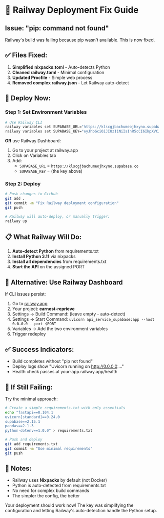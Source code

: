 # 🔧 Railway Deployment Fix Guide

## Issue: "pip: command not found"
Railway's build was failing because pip wasn't available. This is now fixed.

## ✅ Files Fixed:
1. **Simplified nixpacks.toml** - Auto-detects Python
2. **Cleaned railway.toml** - Minimal configuration
3. **Updated Procfile** - Simple web process
4. **Removed complex railway.json** - Let Railway auto-detect

## 🚀 Deploy Now:

### Step 1: Set Environment Variables
```bash
# Use Railway CLI
railway variables set SUPABASE_URL="https://klscgjbachumeojhxyno.supabase.co"
railway variables set SUPABASE_KEY="eyJhbGciOiJIUzI1NiIsInR5cCI6IkpXVCJ9.eyJpc3MiOiJzdXBhYmFzZSIsInJlZiI6Imtsc2NnamJhY2h1bWVvamh4eW5vIiwicm9sZSI6ImFub24iLCJpYXQiOjE3NTU3OTU1OTksImV4cCI6MjA3MTM3MTU5OX0.nJF44C6SPe-dNfPit7zTsij2foo67WNY3PFl7lfxquY"
```

**OR** use Railway Dashboard:
1. Go to your project at railway.app
2. Click on Variables tab
3. Add:
   - `SUPABASE_URL` = `https://klscgjbachumeojhxyno.supabase.co`
   - `SUPABASE_KEY` = (the key above)

### Step 2: Deploy
```bash
# Push changes to GitHub
git add .
git commit -m "Fix Railway deployment configuration"
git push

# Railway will auto-deploy, or manually trigger:
railway up
```

## 📋 What Railway Will Do:
1. **Auto-detect Python** from requirements.txt
2. **Install Python 3.11** via nixpacks
3. **Install all dependencies** from requirements.txt
4. **Start the API** on the assigned PORT

## 🎯 Alternative: Use Railway Dashboard
If CLI issues persist:
1. Go to [railway.app](https://railway.app)
2. Your project: **earnest-reprieve**
3. Settings → Build Command: (leave empty - auto-detect)
4. Settings → Start Command: `uvicorn api_service_supabase:app --host 0.0.0.0 --port $PORT`
5. Variables → Add the two environment variables
6. Trigger redeploy

## ✅ Success Indicators:
- Build completes without "pip not found"
- Deploy logs show "Uvicorn running on http://0.0.0.0:..."
- Health check passes at your-app.railway.app/health

## 🐛 If Still Failing:
Try the minimal approach:
```bash
# Create a simple requirements.txt with only essentials
echo "fastapi==0.104.1
uvicorn[standard]==0.24.0
supabase==2.15.1
pandas==2.1.3
python-dotenv==1.0.0" > requirements.txt

# Push and deploy
git add requirements.txt
git commit -m "Use minimal requirements"
git push
```

## 📝 Notes:
- Railway uses **Nixpacks** by default (not Docker)
- Python is auto-detected from requirements.txt
- No need for complex build commands
- The simpler the config, the better

Your deployment should work now! The key was simplifying the configuration and letting Railway's auto-detection handle the Python setup.